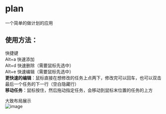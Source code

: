 # plan
一个简单的做计划的应用  
## 使用方法：  
快捷键  
Alt+a 快速添加   
Alt+d 快速删除（需要鼠标先选中）  
Alt+e 快速编辑（需要鼠标先选中）  
**更快速的编辑**：鼠标直接在想修改的任务上点两下，修改完可以回车，也可以双击最后一个任务的下一行（空白隐藏行）  
**移动任务**：鼠标按住，然后拖动指定任务，会移动到鼠标末位置的任务的上方  

大致布局展示  
![image](https://github.com/user-attachments/assets/d974763a-d4e8-452e-a671-06607eb2a60c)

